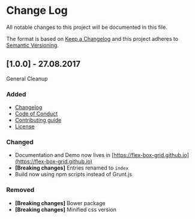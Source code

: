 # Change Log
All notable changes to this project will be documented in this file.

The format is based on [Keep a Changelog](http://keepachangelog.com/) 
and this project adheres to [Semantic Versioning](http://semver.org/).

## [1.0.0] - 27.08.2017

General Cleanup

### Added
- [Changelog](CHANGELOG.md) 
- [Code of Conduct](CODE_OF_CONDUCT.md) 
- [Contributing guide](CONTRIBUTING.md)
- [License](LICENSE) 

### Changed
- Documentation and Demo now lives in [https://flex-box-grid.github.io](https://flex-box-grid.github.io)
- **[Breaking changes]** Entries renamed to `index`
- Build now using npm scripts instead of Grunt.js

### Removed
- **[Breaking changes]** Bower package
- **[Breaking changes]** Minified css version
